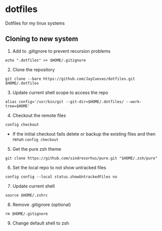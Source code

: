 # dotfiles
Dotfiles for my linux systems

## Cloning to new system
1. Add to .gitignore to prevent recursion problems
```
echo ".dotfiles" >> $HOME/.gitignore
```

2. Clone the repository
```
git clone --bare https://github.com/JayCuevas/dotfiles.git $HOME/.dotfiles
```

3. Update current shell scope to access the repo
```
alias config='/usr/bin/git --git-dir=$HOME/.dotfiles/ --work-tree=$HOME'
```

4. Checkout the remote files
```
config checkout
```

   * If the initial checkout fails delete or backup the existing files and then rerun `config checkout`

5. Get the pure zsh theme
```
git clone https://github.com/sindresorhus/pure.git "$HOME/.zsh/pure"
```

6. Set the local repo to not show untracked files 
```
config config --local status.showUntrackedFiles no
```

7. Update current shell
```
source $HOME/.zshrc
```

8. Remove .gitignore (optional)
```
rm $HOME/.gitignore
```

9. Change default shell to zsh

